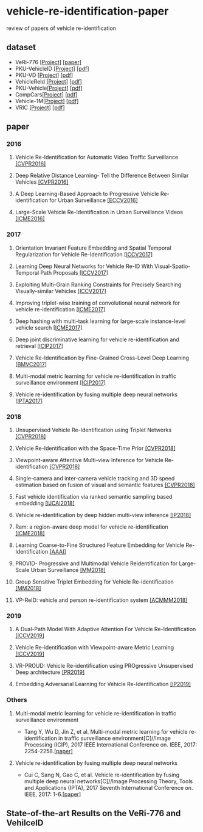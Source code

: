 # vehicle-re-identification-paper
review of papers of vehicle re-identification

## dataset
* VeRi-776 [[Project]](https://github.com/VehicleReId/VeRidataset) [[paper]](https://link.springer.com/chapter/10.1007/978-3-319-46475-6_53)
* PKU-VehicleID [[Project]](http://pkuml.org/resources/pku-vehicleid.html) [[pdf]](http://openaccess.thecvf.com/content_cvpr_2016/papers/Liu_Deep_Relative_Distance_CVPR_2016_paper.pdf)
* PKU-VD [[Project]](http://pkuml.org/resources/pku-vds.html) [[pdf]](http://openaccess.thecvf.com/content_ICCV_2017/papers/Yan_Exploiting_Multi-Grain_Ranking_ICCV_2017_paper.pdf)
* VehicleReId [[Project]](https://medusa.fit.vutbr.cz/traffic/datasets/) [[pdf]](http://openaccess.thecvf.com/content_cvpr_2016_workshops/w25/papers/Zapletal_Vehicle_Re-Identification_for_CVPR_2016_paper.pdf)
* PKU-Vehicle[[Project]](http://59.110.216.11/html/) [[pdf]](https://ieeexplore.ieee.org/abstract/document/8265213/)
* CompCars[[Project]](http://mmlab.ie.cuhk.edu.hk/datasets/comp_cars/index.html) [[pdf]](https://www.cv-foundation.org/openaccess/content_cvpr_2015/papers/Yang_A_Large-Scale_Car_2015_CVPR_paper.pdf)
* Vehicle-1M[[Project]](http://www.nlpr.ia.ac.cn/iva/homepage/jqwang/Vehicle1M.htm) [[pdf]](https://www.aaai.org/ocs/index.php/AAAI/AAAI18/paper/viewFile/16206/16270)
* VRIC [[Project]](https://qmul-vric.github.io/) [[pdf]](http://www.eecs.qmul.ac.uk/~xiatian/papers/AytacEtAl_GCPR2018.pdf)

## paper
### 2016
1. Vehicle Re-Identification for Automatic Video Traffic Surveillance [[CVPR2016]](http://openaccess.thecvf.com/content_cvpr_2016_workshops/w25/papers/Zapletal_Vehicle_Re-Identification_for_CVPR_2016_paper.pdf)
    
2. Deep Relative Distance Learning- Tell the Difference Between Similar Vehicles [[CVPR2016]](http://openaccess.thecvf.com/content_cvpr_2016/papers/Liu_Deep_Relative_Distance_CVPR_2016_paper.pdf)

3. A Deep Learning-Based Approach to Progressive Vehicle Re-identification for Urban Surveillance [[ECCV2016]](https://link.springer.com/chapter/10.1007/978-3-319-46475-6_53)

4. Large-Scale Vehicle Re-Identification in Urban Surveillance Videos [[ICME2016]](https://ieeexplore.ieee.org/document/7553002/)

### 2017
1. Orientation Invariant Feature Embedding and Spatial Temporal Regularization for Vehicle Re-Identification [[ICCV2017]](http://openaccess.thecvf.com/content_ICCV_2017/papers/Wang_Orientation_Invariant_Feature_ICCV_2017_paper.pdf)

2. Learning Deep Neural Networks for Vehicle Re-ID With Visual-Spatio-Temporal Path Proposals [[ICCV2017]](http://openaccess.thecvf.com/content_ICCV_2017/papers/Shen_Learning_Deep_Neural_ICCV_2017_paper.pdf)

3. Exploiting Multi-Grain Ranking Constraints for Precisely Searching Visually-similar Vehicles [[ICCV2017]](http://openaccess.thecvf.com/content_ICCV_2017/papers/Yan_Exploiting_Multi-Grain_Ranking_ICCV_2017_paper.pdf)

4. Improving triplet-wise training of convolutional neural network for vehicle re-identification [[ICME2017]](https://ieeexplore.ieee.org/abstract/document/8019491/)

5. Deep hashing with multi-task learning for large-scale instance-level vehicle search [[ICME2017]](https://ieeexplore.ieee.org/abstract/document/8026274/)

6. Deep joint discriminative learning for vehicle re-identification and retrieval [[ICIP2017]](http://59.108.48.5/struct/Projects/DJDL/files/DJDL_icip2017.pdf)

7. Vehicle Re-Identification by Fine-Grained Cross-Level Deep Learning [[BMVC2017]](http://www.eecs.qmul.ac.uk/~sgg/papers/KanaciEtAl_AMMDS2017.pdf)

8. Multi-modal metric learning for vehicle re-identification in traffic surveillance environment [[ICIP2017]](https://ieeexplore.ieee.org/stamp/stamp.jsp?tp=&arnumber=8296683)

9. Vehicle re-identification by fusing multiple deep neural networks [[IPTA2017]](https://ieeexplore.ieee.org/stamp/stamp.jsp?tp=&arnumber=8310090)
    
### 2018 
1. Unsupervised Vehicle Re-Identification using Triplet Networks [[CVPR2018]](http://openaccess.thecvf.com/content_cvpr_2018_workshops/papers/w3/Marin-Reyes_Unsupervised_Vehicle_Re-Identification_CVPR_2018_paper.pdf)
    
2. Vehicle Re-Identification with the Space-Time Prior [[CVPR2018]](http://openaccess.thecvf.com/content_cvpr_2018_workshops/papers/w3/Wu_Vehicle_Re-Identification_With_CVPR_2018_paper.pdf)
    
3. Viewpoint-aware Attentive Multi-view Inference for Vehicle Re-identification [[CVPR2018]](http://openaccess.thecvf.com/content_cvpr_2018/papers/Zhou_Viewpoint-Aware_Attentive_Multi-View_CVPR_2018_paper.pdf)

4. Single-camera and inter-camera vehicle tracking and 3D speed estimation based on fusion of visual and semantic features [[CVPR2018]](http://openaccess.thecvf.com/content_cvpr_2018_workshops/papers/w3/Tang_Single-Camera_and_Inter-Camera_CVPR_2018_paper.pdf)

5. Fast vehicle identification via ranked semantic sampling based embedding [[IJCAI2018]](https://www.ijcai.org/proceedings/2018/0514.pdf)

6. Vehicle re-identification by deep hidden multi-view inference [[IP2018]](https://ieeexplore.ieee.org/abstract/document/8325486)

7. Ram: a region-aware deep model for vehicle re-identification [[ICME2018]](https://arxiv.org/pdf/1806.09283.pdf)

8. Learning Coarse-to-Fine Structured Feature Embedding for Vehicle Re-Identification [[AAAI]](https://www.aaai.org/ocs/index.php/AAAI/AAAI18/paper/viewFile/16206/16270)

9. PROVID- Progressive and Multimodal Vehicle Reidentification for Large-Scale Urban Surveillance [[MM2018]](https://ieeexplore.ieee.org/abstract/document/8036238/)

10. Group Sensitive Triplet Embedding for Vehicle Re-identification [[MM2018]](https://ieeexplore.ieee.org/abstract/document/8265213/)

11. VP-ReID: vehicle and person re-identification system [[ACMMM2018]](https://dl.acm.org/citation.cfm?id=3206086)

### 2019
1. A Dual-Path Model With Adaptive Attention For Vehicle Re-Identification [[ICCV2019]](http://openaccess.thecvf.com/content_ICCV_2019/papers/Chu_Vehicle_Re-Identification_With_Viewpoint-Aware_Metric_Learning_ICCV_2019_paper.pdf)

2. Vehicle Re-identification with Viewpoint-aware Metric Learning [[ICCV2019]](https://arxiv.org/abs/1905.03397)

3. VR-PROUD: Vehicle Re-identification using PROgressive Unsupervised Deep architecture [[PR2019]](https://www.sciencedirect.com/science/article/abs/pii/S0031320319300147)

4. Embedding Adversarial Learning for Vehicle Re-Identification [[IP2019]](https://ieeexplore.ieee.org/abstract/document/8653852)


### Others
1. Multi-modal metric learning for vehicle re-identification in traffic surveillance environment
    * Tang Y, Wu D, Jin Z, et al. Multi-modal metric learning for vehicle re-identification in traffic surveillance environment[C]//Image Processing (ICIP), 2017 IEEE International Conference on. IEEE, 2017: 2254-2258.[[paper]](https://ieeexplore.ieee.org/abstract/document/8296683/)

2. Vehicle re-identification by fusing multiple deep neural networks
    * Cui C, Sang N, Gao C, et al. Vehicle re-identification by fusing multiple deep neural networks[C]//Image Processing Theory, Tools and Applications (IPTA), 2017 Seventh International Conference on. IEEE, 2017: 1-6.[[paper]](https://ieeexplore.ieee.org/abstract/document/8310090/)
    
## State-of-the-art Results on the VeRi-776 and VehilceID


